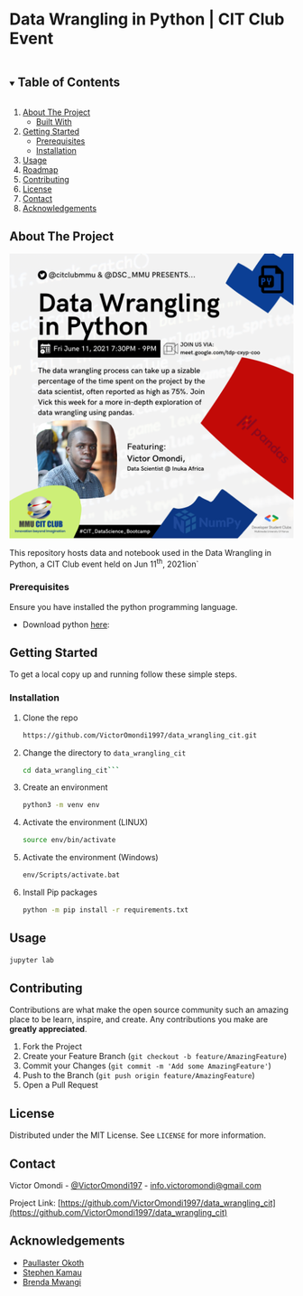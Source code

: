 # Data Wrangling in Python | CIT Club Event


<!-- TABLE OF CONTENTS -->
<details open="open">
  <summary><h2 style="display: inline-block">Table of Contents</h2></summary>
  <ol>
    <li>
      <a href="#about-the-project">About The Project</a>
      <ul>
        <li><a href="#built-with">Built With</a></li>
      </ul>
    </li>
    <li>
      <a href="#getting-started">Getting Started</a>
      <ul>
        <li><a href="#prerequisites">Prerequisites</a></li>
        <li><a href="#installation">Installation</a></li>
      </ul>
    </li>
    <li><a href="#usage">Usage</a></li>
    <li><a href="#roadmap">Roadmap</a></li>
    <li><a href="#contributing">Contributing</a></li>
    <li><a href="#license">License</a></li>
    <li><a href="#contact">Contact</a></li>
    <li><a href="#acknowledgements">Acknowledgements</a></li>
  </ol>
</details>



<!-- ABOUT THE PROJECT -->
## About The Project

![Event Banner](img/event_banner.png)

This repository hosts data and notebook used in the Data Wrangling in Python, a CIT Club event held on Jun 11<sup>th</sup>, 2021ion`


<!--### Built With

* []()
* []()
* []()
-->

### Prerequisites
Ensure you have installed the python programming language.
- Download python [here](https://www.python.org/downloads/): 


<!-- GETTING STARTED -->
## Getting Started

To get a local copy up and running follow these simple steps.

### Installation

1. Clone the repo
   ```sh
   https://github.com/VictorOmondi1997/data_wrangling_cit.git
   ```
2. Change the directory to `data_wrangling_cit`
   ```sh
   cd data_wrangling_cit```
3. Create an environment
   ```sh
   python3 -m venv env
   ```
4. Activate the environment (LINUX)
   ```sh
   source env/bin/activate
   ```
5. Activate the environment (Windows)
   ```sh
   env/Scripts/activate.bat
   ```
6. Install Pip packages
   ```sh
   python -m pip install -r requirements.txt
   ```



<!-- USAGE EXAMPLES -->
## Usage

```sh
jupyter lab
```



<!-- ROADMAP 
## Roadmap

See the [open issues](https://github.com/github_username/repo_name/issues) for a list of proposed features (and known issues).-->



<!-- CONTRIBUTING -->
## Contributing

Contributions are what make the open source community such an amazing place to be learn, inspire, and create. Any contributions you make are **greatly appreciated**.

1. Fork the Project
2. Create your Feature Branch (`git checkout -b feature/AmazingFeature`)
3. Commit your Changes (`git commit -m 'Add some AmazingFeature'`)
4. Push to the Branch (`git push origin feature/AmazingFeature`)
5. Open a Pull Request



<!-- LICENSE -->
## License

Distributed under the MIT License. See `LICENSE` for more information.



<!-- CONTACT -->
## Contact

Victor Omondi - [@VictorOmondi197](https://twitter.com/VictorOmondi197) - <a href="mailto:info.victoromondi@gmail.com">info.victoromondi@gmail.com</a>

Project Link: [https://github.com/VictorOmondi1997/data_wrangling_cit](https://github.com/VictorOmondi1997/data_wrangling_cit)



<!-- ACKNOWLEDGEMENTS -->
## Acknowledgements

* [Paullaster Okoth]()
* [Stephen Kamau]()
* [Brenda Mwangi]()





<!-- MARKDOWN LINKS & IMAGES -->
<!-- https://www.markdownguide.org/basic-syntax/#reference-style-links -->
[contributors-shield]: https://img.shields.io/github/contributors/github_username/repo.svg?style=for-the-badge
[contributors-url]: https://github.com/github_username/repo/graphs/contributors
[forks-shield]: https://img.shields.io/github/forks/github_username/repo.svg?style=for-the-badge
[forks-url]: https://github.com/github_username/repo/network/members
[stars-shield]: https://img.shields.io/github/stars/github_username/repo.svg?style=for-the-badge
[stars-url]: https://github.com/github_username/repo/stargazers
[issues-shield]: https://img.shields.io/github/issues/github_username/repo.svg?style=for-the-badge
[issues-url]: https://github.com/github_username/repo/issues
[license-shield]: https://img.shields.io/github/license/github_username/repo.svg?style=for-the-badge
[license-url]: https://github.com/github_username/repo/blob/master/LICENSE.txt
[linkedin-shield]: https://img.shields.io/badge/-LinkedIn-black.svg?style=for-the-badge&logo=linkedin&colorB=555
[linkedin-url]: https://linkedin.com/in/github_username
